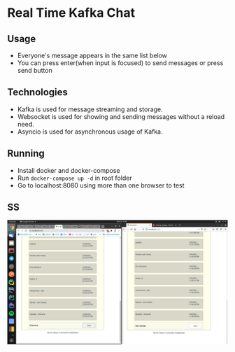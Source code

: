 # Real Time Kafka Chat

## Usage

* Everyone's message appears in the same list below
* You can press enter(when input is focused) to send messages or press send button

## Technologies

* Kafka is used for message streaming and storage.
* Websocket is used for showing and sending messages without a reload need.
* Asyncio is used for asynchronous usage of Kafka.

## Running

* Install docker and docker-compose
* Run `docker-compose up -d` in root folder
* Go to localhost:8080 using more than one browser to test

## SS
![](1.png)
